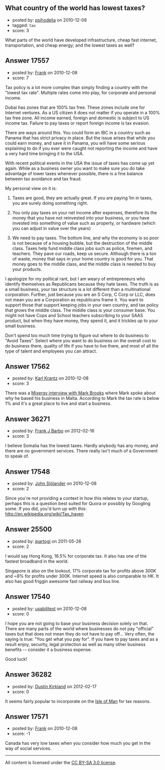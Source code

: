 ## What country of the world has lowest taxes?

- posted by: [psihodelia](https://stackexchange.com/users/-1/5868-psihodelia) on 2010-12-08
- tagged: `tax`
- score: 3

What parts of the world have developed infrastructure, cheap fast internet, transportation, and cheap energy; and the lowest taxes as well?


## Answer 17557

- posted by: [Frank](https://stackexchange.com/users/-1/4858-frank) on 2010-12-08
- score: 7

Tax policy is a lot more complex than simply finding a country with the "lowest tax rate".  Multiple rates come into play, for corporate and personal income.

Dubai has zones that are 100% tax free.  These zones include one for Internet ventures.  As a US citizen it does not matter if you operate in a 100% tax free zone.  All income earned, foreign and domestic is subject to US income tax.  Failure to pay taxes or report foreign income is tax evasion.

There are ways around this.  You could form an IBC in a country such as Panama that has strict privacy in place.  But the issue arises that while you could earn money, and save it in Panama, you will have some serious explaining to do if you ever were caught not reporting the income and have a very hard time bringing it to the USA.

With recent political events in the USA the issue of taxes has come up yet again.  While as a business owner you want to make sure you do take advantage of lower taxes whenever possible, there is a fine balance between tax avoidance and tax fraud.  

My personal view on it is:
1. Taxes are good, they are actually great.  If you are paying 1m in taxes, you are surely doing something right.

2. You only pay taxes on your net income after expenses, therefore its the money that you have not reinvested into your business, or you have invested into something of value such as property, or hardware (which you can adjust in value over the years)

3. We need to pay taxes. The bottom line, and why the economy is so poor is not because of a housing bubble, but the destruction of the middle class.  Taxes help fund middle class jobs such as police, firemen, and teachers.  They pave our roads, keep us secure.  Although there is a ton of waste, money that says in your home country is good for you.  That money goes to the middle class, and the middle class is needed to buy your products.

I apologize for my political rant, but I am weary of entrepreneurs who identify themselves as Republicans because they hate taxes.  The truth is as a small business, your tax structure is a lot different than a multinational corporation.  Further, just because you are an S Corp, C Corp or LLC, does not mean you are a Corporation as republicans frame it.  You want to support those that support keeping jobs in your own country, and tax policy that grows the middle class.  The middle class is your consumer base.  You might not have Cops and School teachers subscribing to your SAAS product, but when they have money, they spend it, and it trickles up to your small business.

Don't spend too much time trying to figure out where to do business to "Avoid Taxes".  Select where you want to do business on the overall cost to do business there, quality of life if you have to live there, and most of all the type of talent and employees you can attract.  




## Answer 17562

- posted by: [Karl Krantz](https://stackexchange.com/users/-1/5794-karl-krantz) on 2010-12-08
- score: 3

<p>There was a <a href="http://mixergy.com/mark-brooks-interview/" rel="nofollow">Mixergy interview with Mark Brooks</a> where Mark spoke about why he based his business in Malta. According to Mark the tax rate is below 1% and it's a great place to live and start a business.</p>



## Answer 36271

- posted by: [Frank J Barbo](https://stackexchange.com/users/-1/16469-frank-j-barbo) on 2012-02-16
- score: 3

I believe Somalia has the lowest taxes. Hardly anybody has any money, and there are no government services. There really isn't much of a Government to speak of.


## Answer 17548

- posted by: [John Sjölander](https://stackexchange.com/users/-1/5866-john-sj-lander) on 2010-12-08
- score: 2

<p>Since you're not providing a context in how this relates to your startup, perhaps this is a question best suited for Quora or possibly by Googling some. If you did, you'd turn up with this: <a href="http://en.wikipedia.org/wiki/Tax_haven" rel="nofollow">http://en.wikipedia.org/wiki/Tax_haven</a></p>



## Answer 25500

- posted by: [jpartogi](https://stackexchange.com/users/-1/911-jpartogi) on 2011-05-26
- score: 2

I would say Hong Kong, 16.5% for corporate tax. It also has one of the fastest broadband in the world. 

Singapore is also on the lookout, 17% corporate tax for profits above 300K and ~8% for profits under 300K. Internet speed is also comparable to HK. It also has good friggin awesome fast railway and bus line.


## Answer 17540

- posted by: [usabilitest](https://stackexchange.com/users/-1/3024-usabilitest) on 2010-12-08
- score: 0

I hope you are not going to base your business decision solely on that. There are many parts of the world where businesses do not pay "official" taxes but that does not mean they do not have to pay off... Very often, the saying is true: "You get what you pay for". If you have to pay taxes and as a result enjoy, security, legal protection as well as many other business benefits -- consider it a business expense.

Good luck!


## Answer 36282

- posted by: [Dustin Kirkland](https://stackexchange.com/users/-1/16475-dustin-kirkland) on 2012-02-17
- score: 0

<p>It seems fairly popular to incorporate on the <a href="http://en.wikipedia.org/wiki/Isle_of_Man" rel="nofollow">Isle of Man</a> for tax reasons.</p>



## Answer 17571

- posted by: [Frank](https://stackexchange.com/users/-1/4858-frank) on 2010-12-08
- score: -1

Canada has very low taxes when you consider how much you get in the way of social services. 



---

All content is licensed under the [CC BY-SA 3.0 license](https://creativecommons.org/licenses/by-sa/3.0/).
